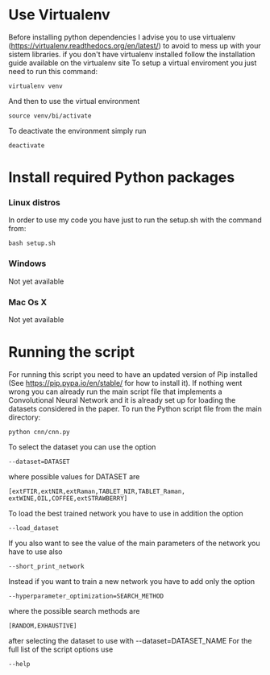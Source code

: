 # Use Virtualenv
Before installing python dependencies I advise you to use virtualenv 
(https://virtualenv.readthedocs.org/en/latest/) to avoid to mess up 
with your sistem libraries.
if you don't have virtualenv installed follow the installation guide
available on the virtualenv site
To setup a virtual enviroment you just need to run this command:

    virtualenv venv

And then to use the virtual environment

    source venv/bi/activate

To deactivate the environment simply run

    deactivate

# Install required Python packages
### Linux distros
In order to use my code you have just to run the setup.sh 
with the command from:
    
    bash setup.sh
### Windows

Not yet available

### Mac Os X

Not yet available

# Running the script
For running this script you need to have an updated version of Pip
installed (See https://pip.pypa.io/en/stable/ for how to install it).
If nothing went wrong you can already run the main script file
that implements a Convolutional Neural Network and it is already
set up for loading the datasets considered in the paper.
To run the Python script file from the main directory:

    python cnn/cnn.py
    
To select the dataset you can use the option

    --dataset=DATASET
where possible values for DATASET are

    [extFTIR,extNIR,extRaman,TABLET_NIR,TABLET_Raman,
    extWINE,OIL,COFFEE,extSTRAWBERRY]
              
To load the best trained network you have to use in addition
the option
    
    --load_dataset

If you also want to see the value of the main parameters of the network
you have to use also

    --short_print_network

Instead if you want to train a new network you have to add only the 
option

    --hyperparameter_optimization=SEARCH_METHOD
    
where the possible search methods are

    [RANDOM,EXHAUSTIVE]
    
after selecting the dataset to use with --dataset=DATASET_NAME
For the full list of the script options use

    --help
